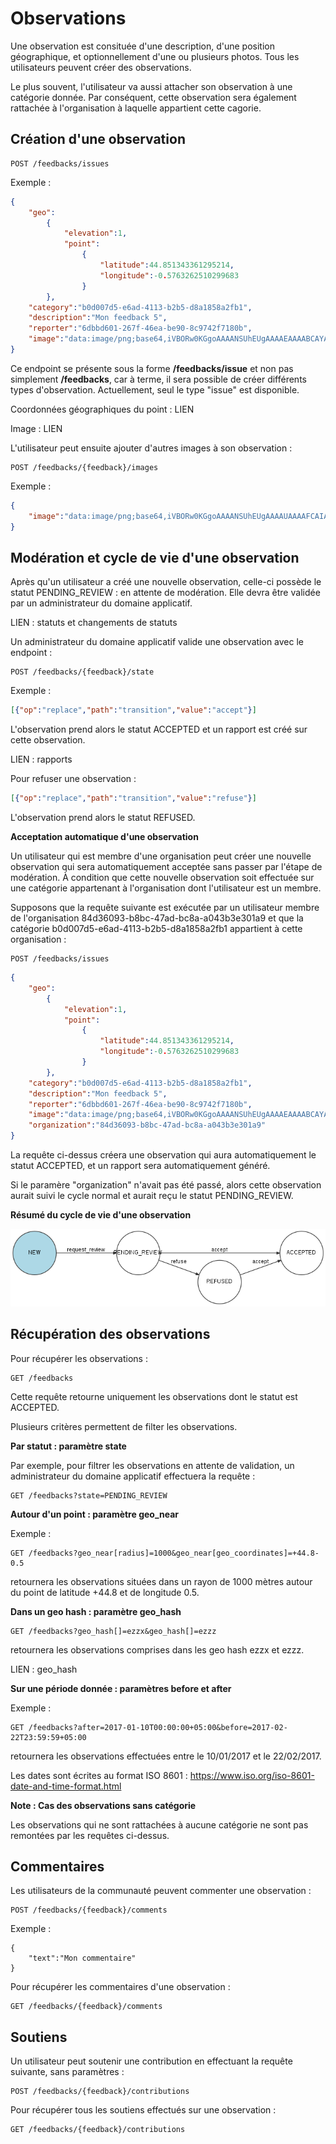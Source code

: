 # Observations

Une observation est consituée d'une description, d'une position géographique, et optionnellement d'une ou plusieurs photos. Tous les utilisateurs peuvent créer des observations.

Le plus souvent, l'utilisateur va aussi attacher son observation à une catégorie donnée. Par conséquent, cette observation sera également rattachée à l'organisation à laquelle appartient cette cagorie.

## Création d'une observation

```
POST /feedbacks/issues
```

Exemple :
```json
{
    "geo":
        {
            "elevation":1,
            "point":
                {
                    "latitude":44.851343361295214,
                    "longitude":-0.5763262510299683
                }
        },
    "category":"b0d007d5-e6ad-4113-b2b5-d8a1858a2fb1",
    "description":"Mon feedback 5",
    "reporter":"6dbbd601-267f-46ea-be90-8c9742f7180b",
    "image":"data:image/png;base64,iVBORw0KGgoAAAANSUhEUgAAAAEAAAABCAYAAAAfFcSJAAAADUlEQVR42mP8/5+hHgAHggJ/PchI7wAAAABJRU5ErkJggg=="
}
```

Ce endpoint se présente sous la forme **/feedbacks/issue** et non pas simplement **/feedbacks**, car à terme, il sera possible de créer différents types d'observation. Actuellement, seul le type "issue" est disponible.

Coordonnées géographiques du point : LIEN

Image : LIEN

L'utilisateur peut ensuite ajouter d'autres images à son observation :

```
POST /feedbacks/{feedback}/images
```

Exemple :
```json
{
    "image":"data:image/png;base64,iVBORw0KGgoAAAANSUhEUgAAAAUAAAAFCAIAAAACDbGyAAAACXBIWXMAAAsTAAALEwEAmpwYAAAAB3RJTUUH4QIVDRUfvq7u+AAAABl0RVh0Q29tbWVudABDcmVhdGVkIHdpdGggR0lNUFeBDhcAAAAUSURBVAjXY3wrIcGABJgYUAGpfABZiwEnbOeFrwAAAABJRU5ErkJggg=="
}
```

## Modération et cycle de vie d'une observation

Après qu'un utilisateur a créé une nouvelle observation, celle-ci possède le statut PENDING_REVIEW : en attente de modération. Elle devra être validée par un administrateur du domaine applicatif.

LIEN : statuts et changements de statuts

Un administrateur du domaine applicatif valide une observation avec le endpoint :

```
POST /feedbacks/{feedback}/state
```

Exemple :
```json
[{"op":"replace","path":"transition","value":"accept"}]
```

L'observation prend alors le statut ACCEPTED et un rapport est créé sur cette observation.

LIEN : rapports

Pour refuser une observation :

```json
[{"op":"replace","path":"transition","value":"refuse"}]
```

L'observation prend alors le statut REFUSED.

**Acceptation automatique d'une observation**

Un utilisateur qui est membre d'une organisation peut créer une nouvelle observation qui sera automatiquement acceptée sans passer par l'étape de modération. À condition que cette nouvelle observation soit effectuée sur une catégorie appartenant à l'organisation dont l'utilisateur est un membre.

Supposons que la requête suivante est exécutée par un utilisateur membre de l'organisation 84d36093-b8bc-47ad-bc8a-a043b3e301a9 et que la catégorie b0d007d5-e6ad-4113-b2b5-d8a1858a2fb1 appartient à cette organisation :


```
POST /feedbacks/issues
```

```json
{
    "geo":
        {
            "elevation":1,
            "point":
                {
                    "latitude":44.851343361295214,
                    "longitude":-0.5763262510299683
                }
        },
    "category":"b0d007d5-e6ad-4113-b2b5-d8a1858a2fb1",
    "description":"Mon feedback 5",
    "reporter":"6dbbd601-267f-46ea-be90-8c9742f7180b",
    "image":"data:image/png;base64,iVBORw0KGgoAAAANSUhEUgAAAAEAAAABCAYAAAAfFcSJAAAADUlEQVR42mP8/5+hHgAHggJ/PchI7wAAAABJRU5ErkJggg==",
    "organization":"84d36093-b8bc-47ad-bc8a-a043b3e301a9"
}
```

La requête ci-dessus créera une observation qui aura automatiquement le statut ACCEPTED, et un rapport sera automatiquement généré.

Si le paramère "organization" n'avait pas été passé, alors cette observation aurait suivi le cycle normal et aurait reçu le statut PENDING_REVIEW.

**Résumé du cycle de vie d'une observation**

![Cycle de vie d'une observation](images/feedback_workflow.png "Cycle de vie d'une observation")

## Récupération des observations

Pour récupérer les observations :

```
GET /feedbacks
```

Cette requête retourne uniquement les observations dont le statut est ACCEPTED.

Plusieurs critères permettent de filter les observations.

**Par statut : paramètre state**

Par exemple, pour filtrer les observations en attente de validation, un administrateur du domaine applicatif effectuera la requête :

```
GET /feedbacks?state=PENDING_REVIEW
```

**Autour d'un point : paramètre geo_near**

Exemple :

```
GET /feedbacks?geo_near[radius]=1000&geo_near[geo_coordinates]=+44.8-0.5
```

retournera les observations situées dans un rayon de 1000 mètres autour du point de latitude +44.8 et de longitude 0.5.

**Dans un geo hash : paramètre geo_hash**

```
GET /feedbacks?geo_hash[]=ezzx&geo_hash[]=ezzz
```

retournera les observations comprises dans les geo hash ezzx et ezzz.

LIEN : geo_hash

**Sur une période donnée : paramètres before et after**

Exemple :

```
GET /feedbacks?after=2017-01-10T00:00:00+05:00&before=2017-02-22T23:59:59+05:00
```

retournera les observations effectuées entre le 10/01/2017 et le 22/02/2017.

Les dates sont écrites au format ISO 8601 : https://www.iso.org/iso-8601-date-and-time-format.html

**Note : Cas des observations sans catégorie**

Les observations qui ne sont rattachées à aucune catégorie ne sont pas remontées par les requêtes ci-dessus.

## Commentaires

Les utilisateurs de la communauté peuvent commenter une observation :

```
POST /feedbacks/{feedback}/comments
```

Exemple :
```
{
    "text":"Mon commentaire"
}
```

Pour récupérer les commentaires d'une observation :

```
GET /feedbacks/{feedback}/comments
```

## Soutiens

Un utilisateur peut soutenir une contribution en effectuant la requête suivante, sans paramètres :

```
POST /feedbacks/{feedback}/contributions
```

Pour récupérer tous les soutiens effectués sur une observation :

```
GET /feedbacks/{feedback}/contributions
```
